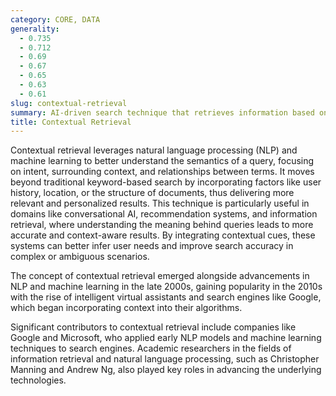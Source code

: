 ```yaml
---
category: CORE, DATA
generality:
  - 0.735
  - 0.712
  - 0.69
  - 0.67
  - 0.65
  - 0.63
  - 0.61
slug: contextual-retrieval
summary: AI-driven search technique that retrieves information based on the broader context of a query, rather than relying solely on exact keywords or phrases.
title: Contextual Retrieval
---
```


Contextual retrieval leverages natural language processing (NLP) and machine learning to better understand the semantics of a query, focusing on intent, surrounding context, and relationships between terms. It moves beyond traditional keyword-based search by incorporating factors like user history, location, or the structure of documents, thus delivering more relevant and personalized results. This technique is particularly useful in domains like conversational AI, recommendation systems, and information retrieval, where understanding the meaning behind queries leads to more accurate and context-aware results. By integrating contextual cues, these systems can better infer user needs and improve search accuracy in complex or ambiguous scenarios.

The concept of contextual retrieval emerged alongside advancements in NLP and machine learning in the late 2000s, gaining popularity in the 2010s with the rise of intelligent virtual assistants and search engines like Google, which began incorporating context into their algorithms.

Significant contributors to contextual retrieval include companies like Google and Microsoft, who applied early NLP models and machine learning techniques to search engines. Academic researchers in the fields of information retrieval and natural language processing, such as Christopher Manning and Andrew Ng, also played key roles in advancing the underlying technologies.
